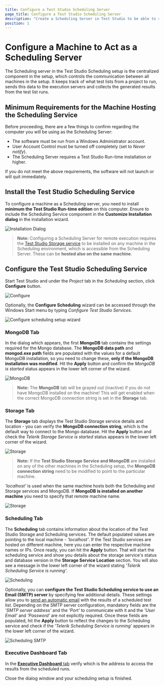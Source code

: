 ```yaml
---
title: Configure a Test Studio Scheduling Server
page_title: Configure a Test Studio Scheduling Server
description: "Create a Scheduling Server in Test Studio to be able to run schedule tests on remote machines. The Telerik scheduling service keeps track of what tests to run and sends this data to the execution servers. This is a centralized component to control the scheduled test list runs in the Test Studio Scheduling setup"
position: 1
---
```

# Configure a Machine to Act as a Scheduling Server

The Scheduling server in the Test Studio Scheduling setup is the centralized component in the setup, which controls the communication between all machines in the setup. It keeps track of what test lists from a project to run, sends this data to the execution servers and collects the generated results from the test list runs.

## Minimum Requirements for the Machine Hosting the Scheduling Service

Before proceeding, there are a few things to confirm regarding the computer you will be using as the Scheduling Server:

- The software must be run from a Windows Administrator account.
- User Account Control must be turned off completely (set to *Never notify*).
- The Scheduling Server requires a Test Studio Run-time installation or higher.

If you do not meet the above requirements, the software will not launch or will quit immediately.

## Install the Test Studio Scheduling Service

To configure a machine as a Scheduling server, you need to install **minimum the Test Studio Run-time edition** on this computer. Ensure to include the Scheduling Service component in the **Customize Installation dialog** in the installation wizard.

![Installation Dialog][1]

> **Note:** Configuring a Scheduling Server for remote execution requires the <a href="/features/scheduling-test-runs/multiple-machines-scheduling-setup/create-storage-server" target="_blank">Test Studio Storage service</a> to be installed on any machine in the Scheduling environment, which is accessible from the Scheduling Server. These can be **hosted also on the same machine**.

## Configure the Test Studio Scheduling Service

Start Test Studio and under the *Project* tab in the *Scheduling* section, click **Configure** button.

![Configure][2]

Optionally, the **Configure Scheduling** wizard can be accessed through the Windows Start menu by typing *Configure Test Studio Services*.

![Configure scheduling setup wizard][2a]

### MongoDB Tab

In the dialog which appears, the first **MongoDB** tab contains the settings required for the Mongo database. The **MongoDB data path** and **mongod.exe path** fields are populated with the values for a default MongoDB installation, so you need to change these, **only if the MongoDB installation was modified**. Hit the **Apply** button and confirm the *MongoDB is started* status appears in the lower left corner of the wizard.

![MongoDB][6]

> **Note:** The **MongoDB** tab will be grayed out (inactive) if you do not have MongoDB installed on the machine! This will get enabled when the correct MongoDB connection string is set in the **Storage** tab.

### Storage Tab

The **Storage** tab displays the Test Studio Storage service details and location - you can verify the **MongoDB connection string**, which is the default way to connect to the Mongo database. Hit the **Apply** button and check the *Telerik Storage Service is started* status appears in the lower left corner of the wizard.

![Storage][7]

> **Note:** If the **Test Studio Storage Service and MongoDB** are installed on any of the other machines in the Scheduling setup, the **MongoDB connection string** need to be modified to point to the particular machine.

*'localhost'* is used when the same machine hosts both the Scheduling and Storage services and MongoDB. If **MongoDB is installed on another machine** you need to specify that remote machine name.

![Storage][8]

### Scheduling Tab

The **Scheduling** tab contains information about the location of the Test Studio Storage and Scheduling services. The default populated values are pointing to the local machine - *'localhost'*. If the Test Studio services are hosted on different machine, here you can enter the respective machine names or IPs. Once ready, you can hit the **Apply** button. That will start the scheduling service and show you details about the storage service's status and database version in the **Storage Service Location** section. You will also see a message in the lower left corner of the wizard stating *'Telerik Scheduling Service is running'*.

![Scheduling][9]

Optionally, you can **configure the Test Studio Scheduling service to use an Email (SMTP) server** by specifying few additional details. These settings allow you to <a href="/features/scheduling-test-runs/schedule-execution#step-3" target="_blank">send an automatic email</a> with the results of a scheduled test list. Depending on the SMTP server configuration, mandatory fields are the *'SMTP server address'* and the *'Port'* to communicate with it and the *'User Email'* and *'Password'* are not explicitly required. Once these fields are populated, hit the **Apply** button to reflect the changes to the Scheduling service and check if the *'Telerik Scheduling Service is running'* appears in the lower left corner of the wizard.

![Scheduling SMTP][9a]

### Executive Dashboard Tab

In the <a href="/general-information/test-results/executive-dashboard" target="_blank">**Executive Dashboard** tab</a> verify which is the address to access the results from the scheduled runs.

Close the dialog window and your scheduling setup is finished.

[1]: /img/features/scheduling-test-runs/create-storage-server/fig1.png

[2]: /img/features/scheduling-test-runs/remote-run-all-in-one/fig2.png
[2a]: /img/features/scheduling-test-runs/remote-run-all-in-one/fig2a.png

[6]: /img/features/scheduling-test-runs/create-scheduling-server/fig2new.png
[7]: /img/features/scheduling-test-runs/create-scheduling-server/fig3new.png
[8]: /img/features/scheduling-test-runs/create-scheduling-server/fig4new.png
[9]: /img/features/scheduling-test-runs/create-scheduling-server/fig5new.png
[9a]: /img/features/scheduling-test-runs/create-scheduling-server/fig5a.png